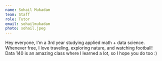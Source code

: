 ```yaml
---
name: Sohail Mukadam
team: Staff
role: Tutor
email: sohailmukadam
photo: sohail.jpeg
---
```


Hey everyone, I'm a 3rd year studying applied math + data science. Whenever free, I love traveling, exploring nature, and watching football! Data 140 is an amazing class where I learned a lot, so I hope you do too :)
